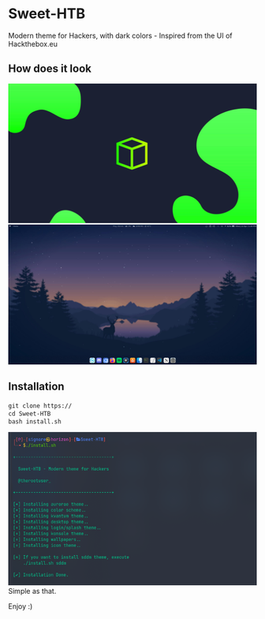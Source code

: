 
# Sweet-HTB

Modern theme for Hackers, with dark colors - Inspired from the UI of Hackthebox.eu

## How does it look

![Wallpaper01](wallpapers/Sweet-Wallpapers/Sweet-HTB.png)
![Wallpaper02](looks.png)

## Installation

```shell
git clone https://
cd Sweet-HTB
bash install.sh
```
![Install](install.png)
Simple as that.

Enjoy :)
